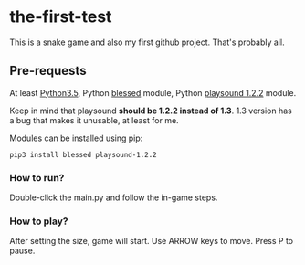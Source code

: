 # the-first-test

This is a snake game and also my first github project.
That's probably all.

## Pre-requests
At least [Python3.5](https://www.python.org/),
Python [blessed](https://pypi.org/project/blessed/) module,
Python [playsound 1.2.2](https://pypi.org/project/playsound/1.2.2/) module.

Keep in mind that playsound **should be 1.2.2 instead of 1.3**. 1.3 version has a bug that makes it unusable, at least for me.

Modules can be installed using pip:
```
pip3 install blessed playsound-1.2.2
```

### How to run?
Double-click the main.py and follow the in-game steps.

### How to play?
After setting the size, game will start. Use ARROW keys to move. Press P to pause.
